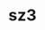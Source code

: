 ---
title: "sz3"
layout: cache
categories: [package, develop]
meta: {"compilers": ["cce@18.0.0", "gcc@11.4.0", "intel-oneapi-compilers@2025.1.0"], "num_specs": 34, "num_specs_by_stack": {"e4s": 12, "e4s-cray-rhel": 6, "e4s-neoverse-v2": 7, "e4s-oneapi": 9, "root": 34}, "oss": ["rhel8", "ubuntu22.04"], "platforms": ["linux"], "stacks": ["e4s", "e4s-cray-rhel", "e4s-neoverse-v2", "e4s-oneapi", "root"], "targets": ["neoverse_v2", "x86_64_v3"], "versions": ["3.2.0"]}
spec_details: [{"compiler": "gcc@11.4.0", "hash": "2bth5wztzvlo6seb6wgs6t65rep5xenv", "os": "ubuntu22.04", "platform": "linux", "size": "-", "stacks": ["e4s", "root"], "target": "x86_64_v3", "variants": ["build_system=cmake", "build_type=Release", "generator=make", "~hdf5", "~ipo", "+mdz"], "versions": ["3.2.0"]}, {"compiler": "gcc@11.4.0", "hash": "2rh4esso47ffjozj37c7jv4f76qzv2hd", "os": "ubuntu22.04", "platform": "linux", "size": "-", "stacks": ["e4s", "root"], "target": "x86_64_v3", "variants": ["build_system=cmake", "build_type=Release", "generator=make", "~hdf5", "~ipo", "+mdz"], "versions": ["3.2.0"]}, {"compiler": "gcc@11.4.0", "hash": "3mlcjzj4qm227ijwos2aohc5hhqdtkdc", "os": "ubuntu22.04", "platform": "linux", "size": "-", "stacks": ["e4s", "root"], "target": "x86_64_v3", "variants": ["build_system=cmake", "build_type=Release", "generator=make", "~hdf5", "~ipo", "+mdz"], "versions": ["3.2.0"]}, {"compiler": "gcc@11.4.0", "hash": "4oi7d76tumo2jdo5ouhwotuaxjre3ewu", "os": "ubuntu22.04", "platform": "linux", "size": "-", "stacks": ["e4s", "root"], "target": "x86_64_v3", "variants": ["build_system=cmake", "build_type=Release", "generator=make", "~hdf5", "~ipo", "+mdz"], "versions": ["3.2.0"]}, {"compiler": "gcc@11.4.0", "hash": "5edxodqpknoltqzetdeurusughehcgbs", "os": "ubuntu22.04", "platform": "linux", "size": "-", "stacks": ["e4s-neoverse-v2", "root"], "target": "neoverse_v2", "variants": ["build_system=cmake", "build_type=Release", "generator=make", "~hdf5", "~ipo", "+mdz"], "versions": ["3.2.0"]}, {"compiler": "gcc@11.4.0", "hash": "5wbxd3b7o4bfj7tb7xebrjt636inm3jx", "os": "ubuntu22.04", "platform": "linux", "size": "-", "stacks": ["e4s", "root"], "target": "x86_64_v3", "variants": ["build_system=cmake", "build_type=Release", "generator=make", "~hdf5", "~ipo", "+mdz"], "versions": ["3.2.0"]}, {"compiler": "gcc@11.4.0", "hash": "62itkhx2sickhi7t3sfxbhdcbovgusje", "os": "ubuntu22.04", "platform": "linux", "size": "-", "stacks": ["e4s", "root"], "target": "x86_64_v3", "variants": ["build_system=cmake", "build_type=Release", "generator=make", "~hdf5", "~ipo", "+mdz"], "versions": ["3.2.0"]}, {"compiler": "intel-oneapi-compilers@2025.1.0", "hash": "74ssleyzhyf23l4zw3ukgza6jikdbpsc", "os": "ubuntu22.04", "platform": "linux", "size": "-", "stacks": ["e4s-oneapi", "root"], "target": "x86_64_v3", "variants": ["build_system=cmake", "build_type=Release", "generator=make", "~hdf5", "~ipo", "+mdz"], "versions": ["3.2.0"]}, {"compiler": "intel-oneapi-compilers@2025.1.0", "hash": "7dwzeynnf4cr5rreiobnp3yck7m6xjlk", "os": "ubuntu22.04", "platform": "linux", "size": "-", "stacks": ["e4s-oneapi", "root"], "target": "x86_64_v3", "variants": ["build_system=cmake", "build_type=Release", "generator=make", "~hdf5", "~ipo", "+mdz"], "versions": ["3.2.0"]}, {"compiler": "gcc@11.4.0", "hash": "bp5ght4qqvpnamimoxzo3tu5bg2fb2hv", "os": "ubuntu22.04", "platform": "linux", "size": "-", "stacks": ["e4s-neoverse-v2", "root"], "target": "neoverse_v2", "variants": ["build_system=cmake", "build_type=Release", "generator=make", "~hdf5", "~ipo", "+mdz"], "versions": ["3.2.0"]}, {"compiler": "cce@18.0.0", "hash": "cur6p2omizrbid2pnyhezxzbx7ml7wox", "os": "rhel8", "platform": "linux", "size": "-", "stacks": ["e4s-cray-rhel", "root"], "target": "x86_64_v3", "variants": ["build_system=cmake", "build_type=Release", "generator=make", "~hdf5", "~ipo", "+mdz"], "versions": ["3.2.0"]}, {"compiler": "gcc@11.4.0", "hash": "fnx2dsem4rqu232jil2n64pntow6pt6k", "os": "ubuntu22.04", "platform": "linux", "size": "-", "stacks": ["e4s", "root"], "target": "x86_64_v3", "variants": ["build_system=cmake", "build_type=Release", "generator=make", "~hdf5", "~ipo", "+mdz"], "versions": ["3.2.0"]}, {"compiler": "gcc@11.4.0", "hash": "h2sqcqakbbfautawxyforsv2lm7nggtg", "os": "ubuntu22.04", "platform": "linux", "size": "-", "stacks": ["e4s", "root"], "target": "x86_64_v3", "variants": ["build_system=cmake", "build_type=Release", "generator=make", "~hdf5", "~ipo", "+mdz"], "versions": ["3.2.0"]}, {"compiler": "intel-oneapi-compilers@2025.1.0", "hash": "ifhhjuuxp4ieaa5i6woaruxmnzp3rwqa", "os": "ubuntu22.04", "platform": "linux", "size": "-", "stacks": ["e4s-oneapi", "root"], "target": "x86_64_v3", "variants": ["build_system=cmake", "build_type=Release", "generator=make", "~hdf5", "~ipo", "+mdz"], "versions": ["3.2.0"]}, {"compiler": "intel-oneapi-compilers@2025.1.0", "hash": "kpefmrfdcddirw7lyu6xgkmisuw7nttf", "os": "ubuntu22.04", "platform": "linux", "size": "-", "stacks": ["e4s-oneapi", "root"], "target": "x86_64_v3", "variants": ["build_system=cmake", "build_type=Release", "generator=make", "~hdf5", "~ipo", "+mdz"], "versions": ["3.2.0"]}, {"compiler": "gcc@11.4.0", "hash": "l53mqxm7t2ki6js744snbkhqrqmrlawc", "os": "ubuntu22.04", "platform": "linux", "size": "-", "stacks": ["e4s", "root"], "target": "x86_64_v3", "variants": ["build_system=cmake", "build_type=Release", "generator=make", "~hdf5", "~ipo", "+mdz"], "versions": ["3.2.0"]}, {"compiler": "intel-oneapi-compilers@2025.1.0", "hash": "l6iomcawbaeyxv5rfxnmwg4qj42kfjdj", "os": "ubuntu22.04", "platform": "linux", "size": "-", "stacks": ["e4s-oneapi", "root"], "target": "x86_64_v3", "variants": ["build_system=cmake", "build_type=Release", "generator=make", "~hdf5", "~ipo", "+mdz"], "versions": ["3.2.0"]}, {"compiler": "cce@18.0.0", "hash": "l7ancyou7rkkwotk2rt22ybdaoy4xoh4", "os": "rhel8", "platform": "linux", "size": "-", "stacks": ["e4s-cray-rhel", "root"], "target": "x86_64_v3", "variants": ["build_system=cmake", "build_type=Release", "generator=make", "~hdf5", "~ipo", "+mdz"], "versions": ["3.2.0"]}, {"compiler": "intel-oneapi-compilers@2025.1.0", "hash": "lq5plteqxob67q35klggpdfz7dleolxw", "os": "ubuntu22.04", "platform": "linux", "size": "-", "stacks": ["e4s-oneapi", "root"], "target": "x86_64_v3", "variants": ["build_system=cmake", "build_type=Release", "generator=make", "~hdf5", "~ipo", "+mdz"], "versions": ["3.2.0"]}, {"compiler": "cce@18.0.0", "hash": "n2fqe7clmflxuv7366vt37wwsyyc7yo6", "os": "rhel8", "platform": "linux", "size": "-", "stacks": ["e4s-cray-rhel", "root"], "target": "x86_64_v3", "variants": ["build_system=cmake", "build_type=Release", "generator=make", "~hdf5", "~ipo", "+mdz"], "versions": ["3.2.0"]}, {"compiler": "gcc@11.4.0", "hash": "oaa47mg6qk722fong4mqgqzayqwk2rrr", "os": "ubuntu22.04", "platform": "linux", "size": "-", "stacks": ["e4s-neoverse-v2", "root"], "target": "neoverse_v2", "variants": ["build_system=cmake", "build_type=Release", "generator=make", "~hdf5", "~ipo", "+mdz"], "versions": ["3.2.0"]}, {"compiler": "gcc@11.4.0", "hash": "oecx3mps7slnb6koyzqc7vsfayoz3k2t", "os": "ubuntu22.04", "platform": "linux", "size": "-", "stacks": ["e4s-neoverse-v2", "root"], "target": "neoverse_v2", "variants": ["build_system=cmake", "build_type=Release", "generator=make", "~hdf5", "~ipo", "+mdz"], "versions": ["3.2.0"]}, {"compiler": "cce@18.0.0", "hash": "p3jyjhu4wgihpulicoou7ac3gv4cl4jw", "os": "rhel8", "platform": "linux", "size": "-", "stacks": ["e4s-cray-rhel", "root"], "target": "x86_64_v3", "variants": ["build_system=cmake", "build_type=Release", "generator=make", "~hdf5", "~ipo", "+mdz"], "versions": ["3.2.0"]}, {"compiler": "intel-oneapi-compilers@2025.1.0", "hash": "pnhbdgofzvcl5zk56uiefvv36nbkekxq", "os": "ubuntu22.04", "platform": "linux", "size": "-", "stacks": ["e4s-oneapi", "root"], "target": "x86_64_v3", "variants": ["build_system=cmake", "build_type=Release", "generator=make", "~hdf5", "~ipo", "+mdz"], "versions": ["3.2.0"]}, {"compiler": "gcc@11.4.0", "hash": "ps2a5siudsoi4s43cb4kdl2x5kmuwb2g", "os": "ubuntu22.04", "platform": "linux", "size": "-", "stacks": ["e4s-neoverse-v2", "root"], "target": "neoverse_v2", "variants": ["build_system=cmake", "build_type=Release", "generator=make", "~hdf5", "~ipo", "+mdz"], "versions": ["3.2.0"]}, {"compiler": "intel-oneapi-compilers@2025.1.0", "hash": "rridiikj66rhay4p73xw2huwzqddnahn", "os": "ubuntu22.04", "platform": "linux", "size": "-", "stacks": ["e4s-oneapi", "root"], "target": "x86_64_v3", "variants": ["build_system=cmake", "build_type=Release", "generator=make", "~hdf5", "~ipo", "+mdz"], "versions": ["3.2.0"]}, {"compiler": "cce@18.0.0", "hash": "slyq44ofevou735vy2dm75ic7hmj5y6e", "os": "rhel8", "platform": "linux", "size": "-", "stacks": ["e4s-cray-rhel", "root"], "target": "x86_64_v3", "variants": ["build_system=cmake", "build_type=Release", "generator=make", "~hdf5", "~ipo", "+mdz"], "versions": ["3.2.0"]}, {"compiler": "gcc@11.4.0", "hash": "sqlvusp34rmbhj5uwpbhlzdmfaxlnu4m", "os": "ubuntu22.04", "platform": "linux", "size": "-", "stacks": ["e4s", "root"], "target": "x86_64_v3", "variants": ["build_system=cmake", "build_type=Release", "generator=make", "~hdf5", "~ipo", "+mdz"], "versions": ["3.2.0"]}, {"compiler": "gcc@11.4.0", "hash": "t6cwnf5tmmd4oiyauq2ed7rjbgjsz3ld", "os": "ubuntu22.04", "platform": "linux", "size": "-", "stacks": ["e4s", "root"], "target": "x86_64_v3", "variants": ["build_system=cmake", "build_type=Release", "generator=make", "~hdf5", "~ipo", "+mdz"], "versions": ["3.2.0"]}, {"compiler": "gcc@11.4.0", "hash": "tbxjm6m6wksy3swgbsmzmbgnt3c5lrz4", "os": "ubuntu22.04", "platform": "linux", "size": "-", "stacks": ["e4s-neoverse-v2", "root"], "target": "neoverse_v2", "variants": ["build_system=cmake", "build_type=Release", "generator=make", "~hdf5", "~ipo", "+mdz"], "versions": ["3.2.0"]}, {"compiler": "intel-oneapi-compilers@2025.1.0", "hash": "wtil3cwo7wvc3s3o4x7bsceykvst2z6c", "os": "ubuntu22.04", "platform": "linux", "size": "-", "stacks": ["e4s-oneapi", "root"], "target": "x86_64_v3", "variants": ["build_system=cmake", "build_type=Release", "generator=make", "~hdf5", "~ipo", "+mdz"], "versions": ["3.2.0"]}, {"compiler": "cce@18.0.0", "hash": "xktjdswwdk6xrozrpo37sy3n4267bgro", "os": "rhel8", "platform": "linux", "size": "-", "stacks": ["e4s-cray-rhel", "root"], "target": "x86_64_v3", "variants": ["build_system=cmake", "build_type=Release", "generator=make", "~hdf5", "~ipo", "+mdz"], "versions": ["3.2.0"]}, {"compiler": "gcc@11.4.0", "hash": "yzozuvvaxqa2mg7gc74zj6r2rvfcjqcr", "os": "ubuntu22.04", "platform": "linux", "size": "-", "stacks": ["e4s", "root"], "target": "x86_64_v3", "variants": ["build_system=cmake", "build_type=Release", "generator=make", "~hdf5", "~ipo", "+mdz"], "versions": ["3.2.0"]}, {"compiler": "gcc@11.4.0", "hash": "zuqiyllfmmw6mmzwsmfcoc6xtxkt7gxi", "os": "ubuntu22.04", "platform": "linux", "size": "-", "stacks": ["e4s-neoverse-v2", "root"], "target": "neoverse_v2", "variants": ["build_system=cmake", "build_type=Release", "generator=make", "~hdf5", "~ipo", "+mdz"], "versions": ["3.2.0"]}]
---